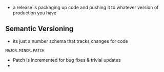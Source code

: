 - a release is packaging up code and pushing it to whatever version of production you have

## Semantic Versioning

- its just a number schema that tracks changes for code

```
MAJOR.MINOR.PATCH
```

- Patch is incremented for bug fixes & trivial updates
- 